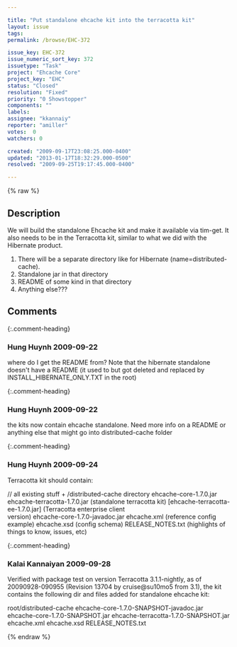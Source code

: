 ```yaml
---

title: "Put standalone ehcache kit into the terracotta kit"
layout: issue
tags: 
permalink: /browse/EHC-372

issue_key: EHC-372
issue_numeric_sort_key: 372
issuetype: "Task"
project: "Ehcache Core"
project_key: "EHC"
status: "Closed"
resolution: "Fixed"
priority: "0 Showstopper"
components: ""
labels: 
assignee: "kkannaiy"
reporter: "amiller"
votes:  0
watchers: 0

created: "2009-09-17T23:08:25.000-0400"
updated: "2013-01-17T18:32:29.000-0500"
resolved: "2009-09-25T19:17:45.000-0400"

---
```




{% raw %}



## Description

<div markdown="1" class="description">

We will build the standalone Ehcache kit and make it available via tim-get.  It also needs to be in the Terracotta kit, similar to what we did with the Hibernate product.  

1) There will be a separate directory like for Hibernate (name=distributed-cache).
2) Standalone jar in that directory
3) README of some kind in that directory
4) Anything else???

</div>

## Comments


{:.comment-heading}
### **Hung Huynh** <span class="date">2009-09-22</span>

<div markdown="1" class="comment">

where do I get the README from? Note that the hibernate standalone doesn't have a README (it used to but got deleted and replaced by INSTALL\_HIBERNATE\_ONLY.TXT in the root)


</div>


{:.comment-heading}
### **Hung Huynh** <span class="date">2009-09-22</span>

<div markdown="1" class="comment">

the kits now contain ehcache standalone. Need more info on a README or anything else that might go into distributed-cache folder

</div>


{:.comment-heading}
### **Hung Huynh** <span class="date">2009-09-24</span>

<div markdown="1" class="comment">

Terracotta kit should contain:

// all existing stuff +
/distributed-cache directory
	ehcache-core-1.7.0.jar
	ehcache-terracotta-1.7.0.jar		(standalone terracotta kit)
	[ehcache-terracotta-ee-1.7.0.jar]	(Terracotta enterprise client  
version)
	ehcache-core-1.7.0-javadoc.jar
	ehcache.xml						(reference config example)
	ehcache.xsd 					(config schema)
	RELEASE\_NOTES.txt				(highlights of things to know, issues, etc)

</div>


{:.comment-heading}
### **Kalai Kannaiyan** <span class="date">2009-09-28</span>

<div markdown="1" class="comment">

Verified with package test on version Terracotta 3.1.1-nightly, as of 20090928-090955 (Revision 13704 by cruise@su10mo5 from 3.1), 
the kit contains the following dir and files added for standalone ehcache kit:

root/distributed-cache
ehcache-core-1.7.0-SNAPSHOT-javadoc.jar
ehcache-core-1.7.0-SNAPSHOT.jar
ehcache-terracotta-1.7.0-SNAPSHOT.jar
ehcache.xml
ehcache.xsd
RELEASE\_NOTES.txt

</div>



{% endraw %}
